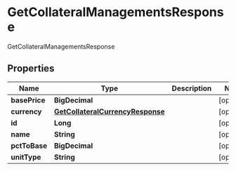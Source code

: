 

# GetCollateralManagementsResponse

GetCollateralManagementsResponse

## Properties

| Name | Type | Description | Notes |
|------------ | ------------- | ------------- | -------------|
|**basePrice** | **BigDecimal** |  |  [optional] |
|**currency** | [**GetCollateralCurrencyResponse**](GetCollateralCurrencyResponse.md) |  |  [optional] |
|**id** | **Long** |  |  [optional] |
|**name** | **String** |  |  [optional] |
|**pctToBase** | **BigDecimal** |  |  [optional] |
|**unitType** | **String** |  |  [optional] |



